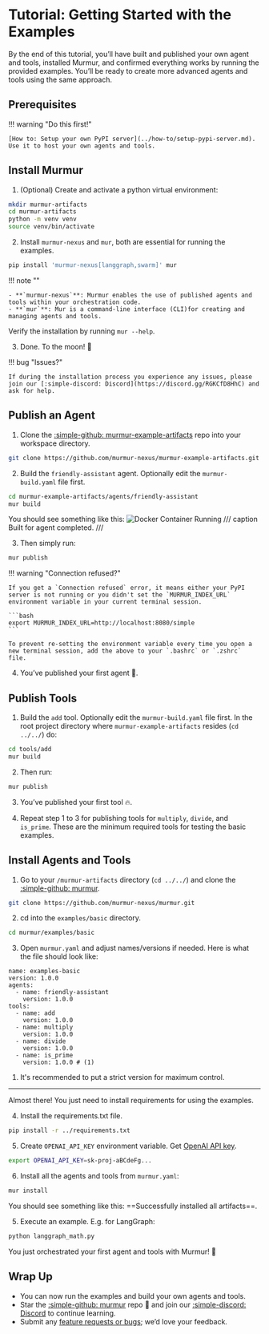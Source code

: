 # Tutorial: Getting Started with the Examples
By the end of this tutorial, you’ll have built and published your own agent and tools, installed Murmur, and confirmed everything works by running the provided examples. You’ll be ready to create more advanced agents and tools using the same approach.

## Prerequisites
!!! warning "Do this first!"

    [How to: Setup your own PyPI server](../how-to/setup-pypi-server.md). Use it to host your own agents and tools.

## Install Murmur

1.	(Optional) Create and activate a python virtual environment:

```bash
mkdir murmur-artifacts
cd murmur-artifacts
python -m venv venv
source venv/bin/activate
```

2. Install `murmur-nexus` and `mur`, both are essential for running the examples. 

```bash
pip install 'murmur-nexus[langgraph,swarm]' mur
```

!!! note ""

    - **`murmur-nexus`**: Murmur enables the use of published agents and tools within your orchestration code.
    - **`mur`**: Mur is a command-line interface (CLI)for creating and managing agents and tools.

Verify the installation by running `mur --help`.

3. Done. To the moon! 🚀

!!! bug "Issues?"

    If during the installation process you experience any issues, please join our [:simple-discord: Discord](https://discord.gg/RGKCfD8HhC) and ask for help.

## Publish an Agent
1. Clone the [:simple-github: murmur-example-artifacts](https://github.com/murmur-nexus/murmur-example-artifacts/tree/main) repo into your workspace directory.

```bash
git clone https://github.com/murmur-nexus/murmur-example-artifacts.git
```

2. Build the `friendly-assistant` agent. Optionally edit the `murmur-build.yaml` file first.

```bash
cd murmur-example-artifacts/agents/friendly-assistant
mur build
```

You should see something like this:
![Docker Container Running](../assets/terminal-mur-build-friendly-assistant.png)
/// caption
Built for agent completed.
///

3.	Then simply run:

```bash
mur publish
```

!!! warning "Connection refused?"

    If you get a `Connection refused` error, it means either your PyPI server is not running or you didn't set the `MURMUR_INDEX_URL` environment variable in your current terminal session.

    ```bash
    export MURMUR_INDEX_URL=http://localhost:8080/simple
    ```
    
    To prevent re-setting the environment variable every time you open a new terminal session, add the above to your `.bashrc` or `.zshrc` file.

4.	You’ve published your first agent 🎉.

## Publish Tools
1. Build the `add` tool. Optionally edit the `murmur-build.yaml` file first. In the root project directory where `murmur-example-artifacts` resides (`cd ../../`) do:

```bash
cd tools/add
mur build
```

2.	Then run:

```bash
mur publish
```

3.	You’ve published your first tool 🔥.

4.	Repeat step 1 to 3 for publishing tools for `multiply`, `divide`, and `is_prime`. These are the minimum  required tools for testing the basic examples. 


## Install Agents and Tools
1. Go to your `/murmur-artifacts` directory (`cd ../../`) and clone the [:simple-github: murmur](https://github.com/murmur-nexus/murmur).

```bash
git clone https://github.com/murmur-nexus/murmur.git
```

2.	cd into the `examples/basic` directory.

```bash
cd murmur/examples/basic
```

3.	Open `murmur.yaml` and adjust names/versions if needed. Here is what the file should look like:

``` { .yaml .annotate title=examples/murmur.yaml }
name: examples-basic
version: 1.0.0
agents:
  - name: friendly-assistant
    version: 1.0.0
tools:
  - name: add
    version: 1.0.0
  - name: multiply
    version: 1.0.0
  - name: divide
    version: 1.0.0
  - name: is_prime
    version: 1.0.0 # (1)
```

1.  It's recommended to put a strict version for maximum control. 

---

Almost there! You just need to install requirements for using the examples.

4. Install the requirements.txt file. 

```bash
pip install -r ../requirements.txt
```

5. Create `OPENAI_API_KEY` environment variable. Get [OpenAI API key](https://platform.openai.com/api-keys).

```bash
export OPENAI_API_KEY=sk-proj-aBCdeFg...
```

6.	Install all the agents and tools from `murmur.yaml`:

```bash
mur install
```
You should see something like this: ==Successfully installed all artifacts==.

5.	Execute an example. E.g. for LangGraph:

```bash
python langgraph_math.py
```

You just orchestrated your first agent and tools with Murmur! 🎉

## Wrap Up
- You can now run the examples and build your own agents and tools.
- Star the [:simple-github: murmur](https://github.com/murmur-nexus/murmur) repo 🌟 and join our [:simple-discord: Discord](https://discord.gg/RGKCfD8HhC) to continue learning.
- Submit any [feature requests or bugs](https://github.com/murmur-nexus/murmur/issues); we’d love your feedback.
